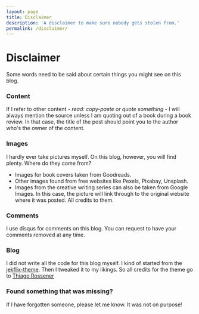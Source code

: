 ```yaml
---
layout: page
title: Disclaimer
description: 'A disclaimer to make sure nobody gets stolen from.' 
permalink: /disclaimer/
---
```


# Disclaimer

Some words need to be said about certain things you might see on this blog. 

### Content
If I refer to other content - <em>read: copy-paste or quote something</em> - I will always mention the source unless I am quoting out of a book during a book review. In that case, the title of the post should point you to the author who's the owner of the content.

### Images
I hardly ever take pictures myself. On this blog, however, you will find plenty. Where do they come from?
- Images for book covers taken from Goodreads.
- Other images found from free websites like Pexels, Pixabay, Unsplash.
- Images from the creative writing series can also be taken from Google Images. In this case, the picture will link through to the original website where it was posted. All credits to them.

### Comments
I use disqus for comments on this blog. You can request to have your comments removed at any time.

### Blog
I did not write all the code for this blog myself. I kind of started from the <a href="https://github.com/thiagorossener/jekflix-template">jekflix-theme</a>. Then I tweaked it to my likings. So all credits for the theme go to <a href="http://www.rossener.com" target="_blank" class="creator">Thiago Rossener</a>

### Found something that was missing?

If I have forgotten someone, please let me know. It was not on purpose!
